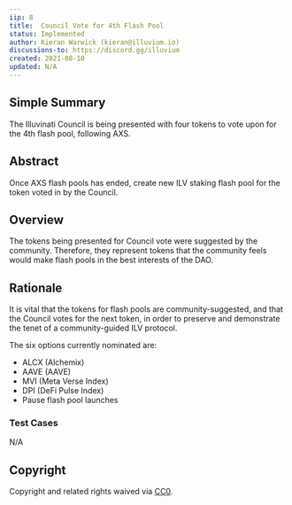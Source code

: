 ```yaml
---
iip: 8
title:  Council Vote for 4th Flash Pool
status: Implemented
author: Kieran Warwick (kieran@illuvium.io)
discussions-to: https://discord.gg/illuvium
created: 2021-08-10
updated: N/A
---
```


## Simple Summary
The Illuvinati Council is being presented with four tokens to vote upon for the 4th flash pool, following AXS.

## Abstract 
Once AXS flash pools has ended, create new ILV staking flash pool for the token voted in by the Council.

## Overview
The tokens being presented for Council vote were suggested by the community. Therefore, they represent tokens that the community feels would make flash pools in the best interests of the DAO.
 
## Rationale
It is vital that the tokens for flash pools are community-suggested, and that the Council votes for the next token, in order to preserve and demonstrate the tenet of a community-guided ILV protocol.

The six options currently nominated are:

* ALCX (Alchemix)
* AAVE (AAVE) 
* MVI (Meta Verse Index) 
* DPI (DeFi Pulse Index)  
* Pause flash pool launches

### Test Cases
N/A

## Copyright
Copyright and related rights waived via [CC0](https://creativecommons.org/publicdomain/zero/1.0/).
